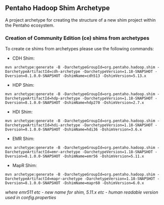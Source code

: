 ## Pentaho Hadoop Shim Archetype

A project archetype for creating the structure of a new shim project within the Pentaho ecosystem.

### Creation of Community Edition (ce) shims from archetypes

To create ce shims from archetypes please use the following commands:

 - CDH Shim:
```
mvn archetype:generate -B -DarchetypeGroupId=org.pentaho.hadoop.shim -DarchetypeArtifactId=cdh-archetype -DarchetypeVersion=1.18-SNAPSHOT -Dversion=8.1.0.0-SNAPSHOT -DshimName=cdh513 -DshimVersion=5.13.x
```

 - HDP Shim:
```
mvn archetype:generate -B -DarchetypeGroupId=org.pentaho.hadoop.shim -DarchetypeArtifactId=hdp-archetype -DarchetypeVersion=1.18-SNAPSHOT -Dversion=8.1.0.0-SNAPSHOT -DshimName=hdp270 -DshimVersion=2.7.x
```

 - HDI Shim:
```
mvn archetype:generate -B -DarchetypeGroupId=org.pentaho.hadoop.shim -DarchetypeArtifactId=hdi-archetype -DarchetypeVersion=1.18-SNAPSHOT -Dversion=8.1.0.0-SNAPSHOT -DshimName=hdi36 -DshimVersion=3.6.x
```

 - EMR Shim:
```
mvn archetype:generate -B -DarchetypeGroupId=org.pentaho.hadoop.shim -DarchetypeArtifactId=emr-archetype -DarchetypeVersion=1.18-SNAPSHOT -Dversion=8.1.0.0-SNAPSHOT -DshimName=emr56 -DshimVersion=5.11.x
```

 - MapR Shim:
```
mvn archetype:generate -B -DarchetypeGroupId=org.pentaho.hadoop.shim -DarchetypeArtifactId=mapr-archetype -DarchetypeVersion=1.18-SNAPSHOT -Dversion=8.1.0.0-SNAPSHOT -DshimName=mapr60 -DshimVersion=6.0.x
```
*where emr511 etc - new name for shim, 5.11.x etc - human readable version used in config.properties*

